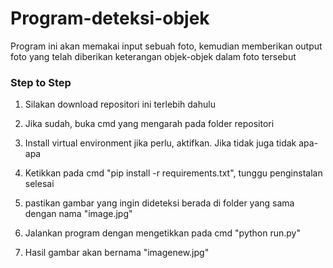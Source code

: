 # Program-deteksi-objek

Program ini akan memakai input sebuah foto, kemudian memberikan output foto yang telah diberikan keterangan objek-objek dalam foto tersebut

### Step to Step

1. Silakan download repositori ini terlebih dahulu

2. Jika sudah, buka cmd yang mengarah pada folder repositori

3. Install virtual environment jika perlu, aktifkan. Jika tidak juga tidak apa-apa

4. Ketikkan pada cmd "pip install -r requirements.txt", tunggu penginstalan selesai

5. pastikan gambar yang ingin dideteksi berada di folder yang sama dengan nama "image.jpg"

6. Jalankan program dengan mengetikkan pada cmd "python run.py"

7. Hasil gambar akan bernama "imagenew.jpg"
